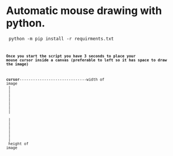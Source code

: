 # Automatic mouse drawing with python.
<code> python -m pip install -r requirments.txt <code/>

**Once you start the script you have 3 seconds to place your mouse cursor inside a canvas (preferable to left so it has space to draw the image)**


**cursor**------------------------------width of image<br />
|
<br />
|
<br />
|
<br />
|
<br />
|
<br />
|
<br />
|
<br />
|
<br />
|
<br />
|
<br />
|
<br />
|
<br />
|
<br />
height of image
